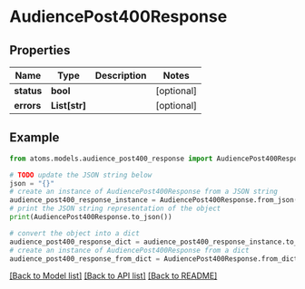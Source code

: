 # AudiencePost400Response


## Properties

Name | Type | Description | Notes
------------ | ------------- | ------------- | -------------
**status** | **bool** |  | [optional] 
**errors** | **List[str]** |  | [optional] 

## Example

```python
from atoms.models.audience_post400_response import AudiencePost400Response

# TODO update the JSON string below
json = "{}"
# create an instance of AudiencePost400Response from a JSON string
audience_post400_response_instance = AudiencePost400Response.from_json(json)
# print the JSON string representation of the object
print(AudiencePost400Response.to_json())

# convert the object into a dict
audience_post400_response_dict = audience_post400_response_instance.to_dict()
# create an instance of AudiencePost400Response from a dict
audience_post400_response_from_dict = AudiencePost400Response.from_dict(audience_post400_response_dict)
```
[[Back to Model list]](../README.md#documentation-for-models) [[Back to API list]](../README.md#documentation-for-api-endpoints) [[Back to README]](../README.md)


